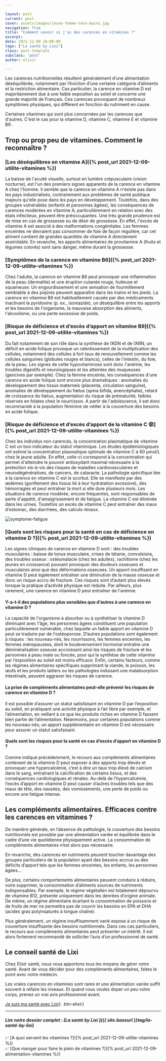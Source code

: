 ```yaml
---

layout: post
current: post
cover: assets/images/jeune-femme-tete-mains.jpg
navigation: True
title: "Comment savoir si j'ai des carences en vitamines ?"
excerpt: 
date: 2021-12-09 10:00:00
tags: ["La santé by Lixi"]
class: post-template
subclass: 'post'
author: elixir

---
```



Les carences nutritionnelles résultent généralement d’une alimentation déséquilibrée, notamment par l’éviction d’une certaine catégorie d’aliments et la restriction alimentaire. 
Cas particulier, la carence en vitamine D est majoritairement due à une faible exposition au soleil et concerne une grande majorité de Français. 
Ces carences provoquent de nombreux symptômes physiques, qui diffèrent en fonction du nutriment en cause.

Certaines vitamines qui sont plus concernées par les carences que d'autres. C'est le cas pour la vitamine D, vitamine C, vitamine E et vitamine B9 .

## Trop ou prop peu de vitamines. Comment le reconnaître ?

### [Les déséquilibres en vitamine A]({% post_url 2021-12-09-utilite-vitamines %})

La baisse de l'acuité visuelle, surtout en lumière crépusculaire (vision nocturne), est l'un des premiers signes apparents de la carence en vitamine A chez l'homme.
Il semble que la carence en vitamine A n'existe pas dans les pays industrialisés, contrairement aux problèmes de santé publique majeurs qu'elle pose dans les pays en développement. 
Toutefois, dans des groupes vulnérables (enfants et personnes âgées), les conséquences de carences modérées en vitamine A, particulièrement en relation avec des états infectieux, peuvent être préoccupantes.
Une très grande prudence est de mise en cas de grossesse ou de désir de grossesse. En effet, l'excès de vitamine A est associé à des malformations congénitales. Les femmes enceintes ne devraient pas consommer de foie de façon régulière, car cet aliment contient de grandes quantités de vitamine A directement assimilable. En revanche, les apports alimentaires de provitamine A (fruits et légumes colorés) sont sans danger, même durant la grossesse.

### [Symptômes de la carence en vitamine B6]({% post_url 2021-12-09-utilite-vitamines %})

Chez l'adulte, la carence en vitamine B6 peut provoquer une inflammation de la peau (dermatite) et une éruption cutanée rouge, huileuse et squameuse. Un engourdissement et une sensation de fourmillement semblable à des piqûres peuvent apparaître dans les mains et les pieds.
La carence en vitamine B6 est habituellement causée par des médicaments inactivant la pyridoxine (p. ex., isoniazide), un déséquilibre entre les apports et les besoins de l'organisme, la mauvaise absorption des aliments, l'alcoolisme, ou une perte excessive de poids.
 
### [Risque de déficience et d’excès d’apport en vitamine B9]({% post_url 2021-12-09-utilite-vitamines %})

Du fait notamment de son rôle dans la synthèse de l’ADN et de l’ARN, un déficit en acide folique provoque un ralentissement de la multiplication des cellules, notamment des cellules à fort taux de renouvellement comme les cellules sanguines (globules rouges et blancs), celles de l'intestin, du foie, de la peau. Les signes de cette hypovitaminose sont donc l'anémie, les troubles digestifs et neurologiques et les atteintes des muqueuses (gencives par exemple).
Chez la femme enceinte, les conséquences d'une carence en acide folique sont encore plus dramatiques : anomalies du développement des tissus maternels (placenta, circulation sanguine), anomalies de développement du fœtus (spina bifida, anencéphalie), retard de croissance du fœtus, augmentation du risque de prématurité, faibles réserves en folates chez le nourrisson. A partir de l'adolescence, il est donc recommandé à la population féminine de veiller à la couverture des besoins en acide folique.

### [Risque de déficience et d’excès d’apport de la vitamine C 😧]({% post_url 2021-12-09-utilite-vitamines %})

Chez les individus non carencés, la concentration plasmatique de vitamine C est un bon indicateur du statut vitaminique. Les études épidémiologiques ont estimé la concentration plasmatique optimale de vitamine C à 60 µmol/L chez le jeune adulte. En effet, celle-ci correspond à la concentration qui permet d'atteindre le pouvoir antioxydant maximal nécessaire à la protection vis-à-vis des risques de maladies cardiovasculaires et neurodégénératives, de cancers, de cataracte.
La pathologie spécifique liée à la carence en vitamine C est le scorbut. Elle se manifeste par des œdèmes (gonflement des tissus lié à leur hydratation excessive), des hémorragies et peut entraîner la mort si elle dure plusieurs mois. Les situations de carence modérée, encore fréquentes, sont responsables de perte d'appétit, d'amaigrissement et de fatigue.
La vitamine C est éliminée dans les urines. Toutefois un excès de vitamine C peut entraîner des maux d'estomac, des diarrhées, des calculs rénaux.

![symptome-fatigue](/assets/images/woman-table.jpg)

### [Quels sont les risques pour la santé en cas de déficience en vitamine D ?]({% post_url 2021-12-09-utilite-vitamines %})

Les signes cliniques de carence en vitamine D sont :
des troubles musculaires : baisse de tonus musculaire, crises de tétanie, convulsions,
des troubles osseux : ostéomalacie (chez les adultes), rachitisme (chez les jeunes en croissance) pouvant provoquer des douleurs osseuses et musculaires ainsi que des déformations osseuses. Un apport insuffisant en vitamine D peut également entraîner une diminution de la masse osseuse et donc un risque accru de fracture. Ces risques sont d’autant plus élevés lorsque la pratique d’activité physique est réduite.
Par ailleurs, plus rarement, une carence en vitamine D peut entraîner de l'anémie.

#### Y-a-t-il des populations plus sensibles que d’autres à une carence en vitamine D ?

La capacité de l'organisme à absorber ou à synthétiser la vitamine D diminuant avec l'âge, les personnes âgées constituent une population particulièrement vulnérable, chez laquelle un faible apport en vitamine D peut se traduire par de l'ostéoporose.
D’autres populations sont également à risques : les nouveau-nés, les nourrissons, les femmes enceintes, les femmes ménopausées, dont le bouleversement hormonal entraîne une déminéralisation osseuse accroissant ainsi les risques de fracture et les personnes à peau mate ou foncée, pour qui la synthèse de cette vitamine par l’exposition au soleil est moins efficace.
Enfin, certains facteurs, comme les régimes alimentaires spécifiques supprimant la viande, le poisson, les œufs et les produits laitiers ou les pathologies induisant une malabsorption intestinale, peuvent aggraver les risques de carence.

#### La prise de compléments alimentaires peut-elle prévenir les risques de carence en vitamine D ?
Il est possible d’assurer un statut satisfaisant en vitamine D par l’exposition au soleil, en pratiquant une activité physique à l’air libre par exemple, et l’alimentation, en veillant à ce que les produits riches en vitamine D fassent bien partie de l’alimentation.
Néanmoins, pour certaines populations comme les nouveau-nés, un apport supplémentaire en vitamine D est nécessaire pour assurer un statut satisfaisant.

#### Quels sont les risques pour la santé en cas d’excès d’apport en vitamine D ?
Comme indiqué précédemment, le recours aux compléments alimentaires contenant de la vitamine D peut exposer à des apports trop élevés et provoquer une hypercalcémie, c’est à dire un taux trop élevé de calcium dans le sang, entraînant la calcification de certains tissus, et des conséquences cardiologiques et rénales.
Au-delà de l’hypercalcémie, l’excès d’apport en vitamine D peut causer d’autres troubles tels que des maux de tête, des nausées, des vomissements, une perte de poids ou encore une fatigue intense.

## Les compléments alimentaires. Efficaces contre les carences en vitamines ?
 
De manière générale, en l’absence de pathologie, la couverture des besoins nutritionnels est possible par une alimentation variée et équilibrée dans le cadre d’une vie quotidienne physiquement active. La consommation de compléments alimentaires n’est alors pas nécessaire.
 
En revanche, des carences en nutriments peuvent toucher davantage des groupes particuliers de la population ayant des besoins accrus ou des déficits d’apport tels que les femmes enceintes, les enfants, les personnes âgées…
 
De plus, certains comportements alimentaires peuvent conduire à réduire, voire supprimer, la consommation d’aliments sources de nutriments indispensables. Par exemple, le régime végétalien est totalement dépourvu de vitamine B12, présente uniquement dans les denrées d’origine animale. De même, un régime alimentaire écartant la consommation de poissons et de fruits de mer ne permettra pas de couvrir les besoins en EPA et DHA (acides gras polyinsaturés à longue chaîne).
 
Plus généralement, un régime insuffisamment varié expose à un risque de couverture insuffisante des besoins nutritionnels. Dans ces cas particuliers, le recours aux compléments alimentaires peut présenter un intérêt. Il est alors fortement recommandé de solliciter l’avis d’un professionnel de santé.

## Le conseil santé de Lixi 

Chez Elixir santé, nous vous apportons tous les moyens de gérer votre santé.
Avant de vous décider pour des compléments alimentaires, faites le point avec notre médecin. 

Les vraies carences en vitamines sont rares et une alimentation variée suffit souvent à refaire les niveaux.
Et quand vous voulez doper un peu votre corps, prenez un vrai avis professionnel avant.



[Je suis ma santé avec Lixi](https://heylixi.fr/){: .btn-elixir}

---
  
##### Lire notre dossier complet : [La santé by Lixi ]({{ site.baseurl }}tag/la-santé-by-lixi)

✅ [A quoi servent les vitamines ?]({% post_url 2021-12-09-utilite-vitamines %})  
✅ [Que manger pour faire le plein de vitamines ?]({% post_url 2021-12-09-alimentation-vitamines %})
